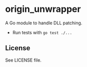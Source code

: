 # origin_unwrapper
A Go module to handle DLL patching.

- Run tests with `go test ./...`

## License
See LICENSE file.